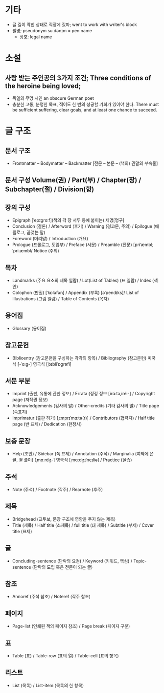 # 기타
* 글 길이 막힌 상태로 직장에 갔따; went to work with writer's block
* 필명; pseudonym suːdənɪm = pen name
  * 상호: legal name

# 소설
## 사랑 받는 주인공의 3가지 조건;  Three conditions of the heroine being loved;
* 독일의 무명 시인 an obscure German poet 
* 충분한 고통, 분명한 목표, 적어도 한 번의 성공할 기회가 있어야 한다. There must be sufficient suffering, clear goals, and at least one chance to succeed.

# 글 구조
## 문서 구조 
* Frontmatter – Bodymatter – Backmatter [전문 – 본문 – (책의) 권말의 부속물]

## 문서 구성 Volume(권) / Part(부) / Chapter(장) / Subchapter(절) / Division(항)

## 장의 구성 
* Epigraph [ˈepɪɡrɑːf](책의 각 장 서두 등에 붙이는) 제명[명구] 
* Conclusion (결론) / Afterword (후기) / Warning (경고문, 주의) / Epilogue (에필로그, 끝맺는 말) 
* Foreword (머리말) / Introduction (개요) 
* Prologue (프롤로그, 도입부) / Preface (서문) / Preamble (전문) [priˈæmbl;ˈpriːæmbl/ Notice (주의)  

## 목차 
* Landmarks (주요 요소의 제목 일람) / Lot(List of Tables) (표 일람) / Index (색인) 
* Colophon (판권) [ˈkɒləfən] / Appendix (부록)  [əˈpendɪks]/ List of Illustrations (그림 일람) / Table of Contents (목차)

## 용어집 
* Glossary (용어집)

## 참고문헌
* Biblioentry (참고문헌을 구성하는 각각의 항목) / Bibliography (참고문헌) 미국식 [-ˈɑːɡ-]  영국식 [ˌbɪbliˈɒɡrəfi] 

## 서문 부분 
* Imprint (출판, 유통에 관한 정보) / Errata (정정 정보 [irɑ́:tə,iréi-] / Copyright page (저작권 정보) 
* Acknowledgements (감사의 말) / Other-credits (기타 감사의 말) / Title page (속표지) 
* Imprimatur (출판 허가) [ˌɪmprɪˈmɑːtə(r)] / Contributors (협력자) / Half title page (반 표제) / Dedication (헌정사)

## 보충 문장 
* Help (조언) / Sidebar (쪽 표제) / Annotation (주석) / Marginalia (여백에 쓴 글, 곁 풀이) [ˌmɑːrdʒ-]  영국식 [ˌmɑːdʒɪˈneɪliə]  / Practice (실습)

## 주석 
* Note (주석) / Footnote (각주) / Rearnote (후주)

## 제목 
* Bridgehead (교두보, 문장 구조에 영향을 주지 않는 제목) 
* Title (제목) / Half title (소제목) / full title (대 제목) / Subtitle (부제) / Cover title (표제)

## 글 
* Concluding-sentence (단락의 요점) / Keyword (키워드, 핵심) / Topic-sentence (단락의 도입 혹은 전문이 되는 글)

## 참조 
* Annoref (주석 참조) / Noteref (각주 참조)

## 페이지
* Page-list (인쇄된 책의 페이지 참조) / Page break (페이지 구분)

## 표 
* Table (표) / Table-row (표의 열) / Table-cell (표의 항목) 

## 리스트 
* List (목록) / List-item (목록의 한 항목)